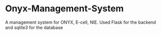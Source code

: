 # Onyx-Management-System
A management system for ONYX, E-cell, NIE. Used Flask for the backend and sqlite3 for the database
